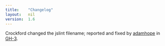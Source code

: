```yaml
---
title:    "Changelog"
layout:   nil
version:  1.6
---
```

Crockford changed the jslint filename; reported and fixed by [adamhope][]
in [GH-3][1]. 

[adamhope]: https://github.com/adamhope
[1]: https://github.com/mikewest/jslint-utils/pull/3
